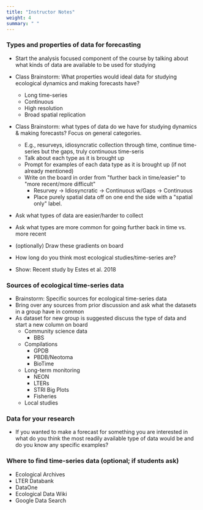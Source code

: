 ```yaml
---
title: "Instructor Notes"
weight: 4
summary: " "
---
```


### Types and properties of data for forecasting

* Start the analysis focused component of the course by talking about what kinds of data are available to be used for studying 
* Class Brainstorm: What properties would ideal data for studying ecological dynamics and making forecasts have?
    * Long time-series
    * Continuous
    * High resolution
    * Broad spatial replication
* Class Brainstorm: what types of data do we have for studying dynamics & making forecasts? Focus on general categories.
    * E.g., resurveys, idiosyncratic collection through time, continue time-series but the gaps, truly continuous time-seris
    * Talk about each type as it is brought up
    * Prompt for examples of each data type as it is brought up (if not already mentioned)
    * Write on the board in order from "further back in time/easier" to "more recent/more difficult"
        * Resurvey -> Idiosyncratic -> Continuous w/Gaps -> Continuous
        * Place purely spatial data off on one end the side with a "spatial only" label.
  
* Ask what types of data are easier/harder to collect
* Ask what types are more common for going further back in time vs. more recent
* (optionally) Draw these gradients on board

* How long do you think most ecological studies/time-series are?
* Show: Recent study by Estes et al. 2018

### Sources of ecological time-series data

* Brainstorm: Specific sources for ecological time-series data
* Bring over any sources from prior discussion and ask what the datasets in a group have in common
* As dataset for new group is suggested discuss the type of data and start a new column on board
    * Community science data
        * BBS
    * Compilations
        * GPDB
        * PBDB/Neotoma
        * BioTime
    * Long-term monitoring
        * NEON
        * LTERs
        * STRI Big Plots
        * Fisheries
    * Local studies

### Data for your research

* If you wanted to make a forecast for something you are interested in what do you think the most readily available type of data would be and do you know any specific examples?

### Where to find time-series data (optional; if students ask)

* Ecological Archives
* LTER Databank
* DataOne
* Ecological Data Wiki
* Google Data Search
